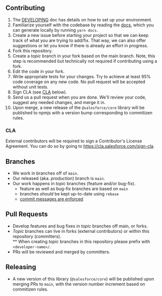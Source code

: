 ## Contributing

1. The [DEVELOPING](DEVELOPING.md) doc has details on how to set up your environment.
1. Familiarize yourself with the codebase by reading the [docs](https://forcedotcom.github.io/sfdx-core), which you can generate locally by running `yarn docs`.
1. Create a new issue before starting your project so that we can keep track of
   what you are trying to add/fix. That way, we can also offer suggestions or
   let you know if there is already an effort in progress.
1. Fork this repository.
1. Create a _topic_ branch in your fork based on the main branch. Note, this step is recommended but technically not required if contributing using a fork.
1. Edit the code in your fork.
1. Write appropriate tests for your changes. Try to achieve at least 95% code coverage on any new code. No pull request will be accepted without unit tests.
1. Sign CLA (see [CLA](#cla) below).
1. Send us a pull request when you are done. We'll review your code, suggest any
   needed changes, and merge it in.
1. Upon merge, a new release of the `@salesforce/core` library will be published to npmjs with a version bump corresponding to commitizen rules.

### CLA

External contributors will be required to sign a Contributor's License
Agreement. You can do so by going to https://cla.salesforce.com/sign-cla.

## Branches

- We work in branches off of `main`.
- Our released (aka. _production_) branch is `main`.
- Our work happens in _topic_ branches (feature and/or bug-fix).
  - feature as well as bug-fix branches are based on `main`
  - branches _should_ be kept up-to-date using `rebase`
  - [commit messages are enforced](DEVELOPING.md#When-you-are-ready-to-commit)

## Pull Requests

- Develop features and bug fixes in _topic_ branches off main, or forks.
- _Topic_ branches can live in forks (external contributors) or within this repository (committers).  
  \*\* When creating _topic_ branches in this repository please prefix with `<developer-name>/`.
- PRs will be reviewed and merged by committers.

## Releasing

- A new version of this library (`@salesforce/core`) will be published upon merging PRs to `main`, with the version number increment based on commitizen rules.
